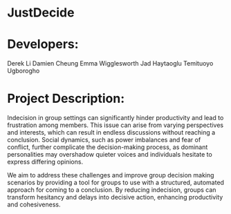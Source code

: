 # JustDecide

# Developers:
Derek Li
Damien Cheung
Emma Wigglesworth
Jad Haytaoglu
Temituoyo Ugborogho

# Project Description:

Indecision in group settings can significantly hinder productivity and lead to frustration among members. This issue can arise from varying perspectives and interests, which can result in endless discussions without reaching a conclusion. Social dynamics, such as power imbalances and fear of conflict, further complicate the decision-making process, as dominant personalities may overshadow quieter voices and individuals hesitate to express differing opinions. 

We aim to address these challenges and improve group decision making scenarios by providing a tool for groups to use with a structured, automated approach for coming to a conclusion. By reducing indecision, groups can transform hesitancy and delays into decisive action, enhancing productivity and cohesiveness.
